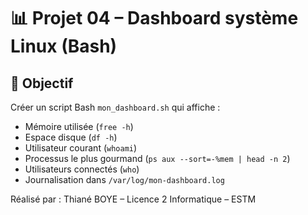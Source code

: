 # 📊 Projet 04 – Dashboard système Linux (Bash)

## 🎯 Objectif
Créer un script Bash `mon_dashboard.sh` qui affiche :
- Mémoire utilisée (`free -h`)
- Espace disque (`df -h`)
- Utilisateur courant (`whoami`)
- Processus le plus gourmand (`ps aux --sort=-%mem | head -n 2`)
- Utilisateurs connectés (`who`)
- Journalisation dans `/var/log/mon-dashboard.log`


 Réalisé par : Thiané BOYE – Licence 2 Informatique – ESTM

